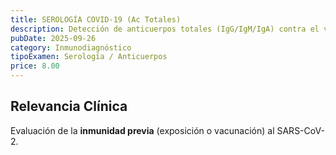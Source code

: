 ```yaml
---
title: SEROLOGÍA COVID-19 (Ac Totales)
description: Detección de anticuerpos totales (IgG/IgM/IgA) contra el virus **SARS-CoV-2**. Evalúa la respuesta inmunológica post-infección/vacunación.
pubDate: 2025-09-26
category: Inmunodiagnóstico
tipoExamen: Serología / Anticuerpos
price: 8.00
---
```


## Relevancia Clínica
Evaluación de la **inmunidad previa** (exposición o vacunación) al SARS-CoV-2.